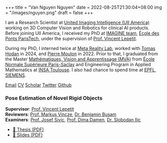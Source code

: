 +++
title =  "Van Nguyen Nguyen"
date = 2022-08-25T21:30:04+08:00
img = "/images/nguyen.png"
draft = false
+++

I am a Research Scientist at [United Imaging Intelligence (UII America)](https://www.uii-ai.com/) working on 3D Computer Vision and Robotics for clinical AI products. 
Before joining UII America, I received my PhD at [IMAGINE team](http://imagine.enpc.fr/), [École des Ponts ParisTech](http://www.enpc.fr/), under the supervision of [Prof. Vincent Lepetit](https://vincentlepetit.github.io/).

During my PhD, I interned twice at [Meta Reality Lab](https://about.facebook.com/realitylabs/), worked with [Tomas Hodan](https://thodan.github.io/) in 2024, and [Pierre Moulon](https://www.linkedin.com/in/pierre-moulon/) in 2022. Prior to that, I graduated from the Master [Mathématiques, Vision and Apprentissage (MVA)](https://www.master-mva.com/) from [École Normale Supérieure Paris-Saclay](https://ens-paris-saclay.fr/en) and Engineering Program in Applied Mathematics at [INSA Toulouse](https://www.insa-toulouse.fr/). I also had chance to spend time at [EPFL](https://www.epfl.ch/labs/cvlab/), [SIEMENS](https://www.siemens.com/global/en.html).


[Email](mailto:vanngn.nguyen@gmail.com)
[CV](/download/cv_nguyen.pdf)
[Scholar](https://scholar.google.com/citations?user=wctJ37UAAAAJ)
[Twitter](https://x.com/vannguyen_ng)
[Github](https://github.com/nv-nguyen)


### Pose Estimation of Novel Rigid Objects

**Supervisor**: [Prof. Vincent Lepetit](https://vincentlepetit.github.io/)  
**Reviewers**: [Prof. Markus Vincze](https://www.acin.tuwien.ac.at/en/staff/vm/), [Dr. Benjamin Busam](https://www.cs.cit.tum.de/camp/members/benjamin-busam/)  
**Examiners**: [Prof. Josef Sivic](https://people.ciirc.cvut.cz/~sivic/), [Prof. Dima Damen](https://dimadamen.github.io/), [Dr. Slobodan Ilic](https://campar.in.tum.de/Main/SlobodanIlic)

- [📄 Thesis (PDF)](/download/thesis.pdf)
- [📑 Slides (PDF)](/download/thesis_slide.pdf)